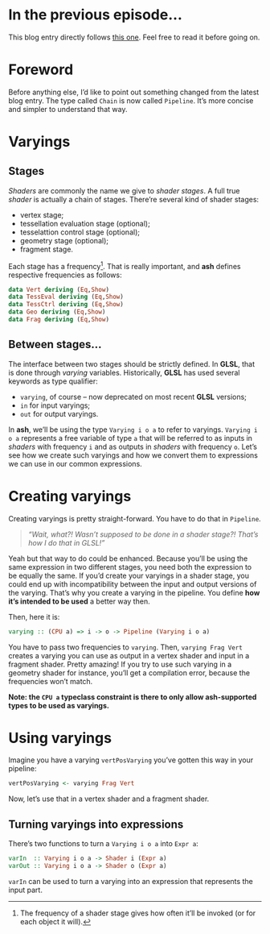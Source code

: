 # In the previous episode…

This blog entry directly follows [this one](http://phaazon.blogspot.co.uk/2014/11/abstracting-over-shader-environment.html). 
Feel free to read it before going on.

# Foreword

Before anything else, I’d like to point out something changed from the latest blog entry. The type called `Chain` is now called 
`Pipeline`. It’s more concise and simpler to understand that way.

# Varyings

## Stages

*Shaders* are commonly the name we give to *shader stages*. A full true *shader* is actually a chain of stages. There’re several
kind of shader stages:

  - vertex stage;
  - tessellation evaluation stage (optional);
  - tesselattion control stage (optional);
  - geometry stage (optional);
  - fragment stage.

Each stage has a frequency[^frequency]. That is really important, and **ash** defines respective frequencies as follows:

```haskell
data Vert deriving (Eq,Show)
data TessEval deriving (Eq,Show)
data TessCtrl deriving (Eq,Show)
data Geo deriving (Eq,Show)
data Frag deriving (Eq,Show)
```

## Between stages…

The interface between two stages should be strictly defined. In **GLSL**, that is done through *varying* variables.
Historically, **GLSL** has used several keywords as type qualifier:

  - `varying`, of course – now deprecated on most recent **GLSL** versions;
  - `in` for input varyings;
  - `out` for output varyings.

In **ash**, we’ll be using the type `Varying i o a` to refer to varyings. `Varying i o a` represents a free variable of type
`a` that will be referred to as inputs in *shaders* with frequency `i` and as outputs in *shaders* with frequency `o`. Let’s
see how we create such varyings and how we convert them to expressions we can use in our common expressions.

# Creating varyings

Creating varyings is pretty straight-forward. You have to do that in `Pipeline`.

> *“Wait, what?! Wasn’t supposed to be done in a shader stage?! That’s how I do that in GLSL!”*

Yeah but that way to do could be enhanced. Because you’ll be using the same expression in two different stages, you need both
the expression to be equally the same. If you’d create your varyings in a shader stage, you could end up with incompatibility
between the input and output versions of the varying. That’s why you create a varying in the pipeline. You define **how it’s
intended to be used** a better way then.

Then, here it is:

```haskell
varying :: (CPU a) => i -> o -> Pipeline (Varying i o a)
```

You have to pass two frequencies to `varying`. Then, `varying Frag Vert` creates a varying you can use as output in a vertex
shader and input in a fragment shader. Pretty amazing! If you try to use such varying in a geometry shader for instance,
you’ll get a compilation error, because the frequencies won’t match.

**Note: the `CPU a` typeclass constraint is there to only allow ash-supported types to be used as varyings.**

# Using varyings

Imagine you have a varying `vertPosVarying` you’ve gotten this way in your pipeline:

```haskell
vertPosVarying <- varying Frag Vert
```

Now, let’s use that in a vertex shader and a fragment shader.

## Turning varyings into expressions

There’s two functions to turn a `Varying i o a` into `Expr a`:

```haskell
varIn  :: Varying i o a -> Shader i (Expr a)
varOut :: Varying i o a -> Shader o (Expr a)
```

`varIn` can be used to turn a varying into an expression that represents the input part.



[^frequency]: The frequency of a shader stage gives how often it’ll be invoked (or for each object it will).
